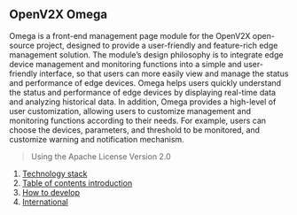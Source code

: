 ## OpenV2X Omega

Omega is a front-end management page module for the OpenV2X open-source project, designed to provide
a user-friendly and feature-rich edge management solution. The module’s design philosophy is to
integrate edge device management and monitoring functions into a simple and user-friendly interface,
so that users can more easily view and manage the status and performance of edge devices. Omega
helps users quickly understand the status and performance of edge devices by displaying real-time
data and analyzing historical data. In addition, Omega provides a high-level of user customization,
allowing users to customize management and monitoring functions according to their needs. For
example, users can choose the devices, parameters, and threshold to be monitored, and customize
warning and notification mechanism.

> Using the Apache License Version 2.0

1. [Technology stack](./technology-stack.md)
2. [Table of contents introduction](./catalog-tree.md)
3. [How to develop](./how-to-develop.md)
4. [International](./i18n-introduction.md)
